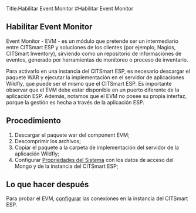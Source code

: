 Title:Habilitar Event Monitor 
#Habilitar Event Monitor


Habilitar Event Monitor
----------------------

Event Monitor - EVM - es un módulo que pretende ser un intermediario entre CITSmart ESP y soluciones de los clientes (por ejemplo, Nagios, CITSmart Inventory), sirviendo como un repositorio de informaciones de eventos, generado por herramientas de monitoreo o proceso de inventario.

Para activarlo en una instancia del CITSmart ESP, es necesario descargar el paquete WAR y ejecutar la implementación en el servidor de aplicaciones Wildfly, que puede ser el mismo que el CITSmart ESP. Es importante observar que el EVM debe estar disponible en un puerto diferente de la aplicación ESP. Además, notamos que el EVM no posee su propia interfaz, porque la gestión es hecha a través de la aplicación ESP.

Procedimiento 
----------

1. Descargar el paquete war del component EVM;  
2. Descomprimir los archivos;  
3. Copiar el paquete a la carpeta de implementación del servidor de la aplicación Wildfly;  
4. Configurar [Propriedades del Sistema][1] con los datos de acceso del Mongo y de la instancia del CITSmart ESP;  

Lo que hacer después
---------

Para probar el EVM, [configurar][2] las conexiones en la instancia del CITSmart ESP.  

[1]:/es-es/citsmart-esp-8/get-started/installation-and-upgrade/perform-installation.html
[2]:/es-es/citsmart-esp-8/processes/event/configuration/register-event-monitor-connection.html
